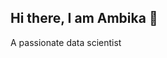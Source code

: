 ## Hi there, I am Ambika 👋
A passionate data scientist
<!--
**spdrmn26/spdrmn26** is a ✨ _special_ ✨ repository because its `README.md` (this file) appears on your GitHub profile.

Here are some ideas to get you started:

- 🔭 I'm currently working with AmEx on solving POS Fraud using ML as a Data Scientist
- 🌱 I’m currently learning deep learning, and gradient boosting algorithms in-depth
- 👯 I’m looking to collaborate on ...
- 🤔 I’m looking for help with ...
- 💬 Ask me about machine learning, credit fraud, gradient boosting, ai
- 📫 How to reach me: ambikabanerjee17@gmail.com
- ⚡ Fun fact: I collect information (which I call knowledge) on a variety of topics and recite facts out of context.
-->
